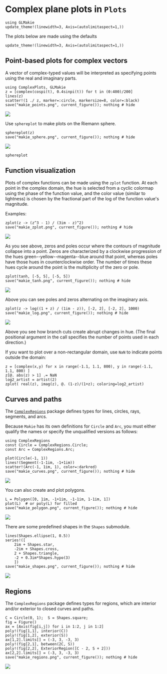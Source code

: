 # Complex plane plots in `Plots`

```@setup makie
using GLMakie
update_theme!(linewidth=3, Axis=(autolimitaspect=1,))
```
The plots below are made using the defaults

```@example makie
update_theme!(linewidth=3, Axis=(autolimitaspect=1,))
```
## Point-based plots for complex vectors

A vector of complex-typed values will be interpreted as specifying points using the real and imaginary parts.

```@example makie
using ComplexPlots, GLMakie
z = [complex(cospi(t), 0.4sinpi(t)) for t in (0:400)/200]
lines(z)
scatter!(1 ./ z, marker=:circle, markersize=8, color=:black)
save("makie_points.png", current_figure()); nothing # hide
```
![](makie_points.png)

Use `sphereplot` to make plots on the Riemann sphere.

```@example makie
sphereplot(z)
save("makie_sphere.png", current_figure()); nothing # hide
```
![](makie_sphere.png)

```@docs
sphereplot
```

## Function visualization

Plots of complex functions can be made using the `zplot` function. At each point in the complex domain, the hue is selected from a cyclic colormap using the phase of the function value, and the color value (similar to lightness) is chosen by the fractional part of the log of the function value's magnitude.

Examples:

```@example makie
zplot(z -> (z^3 - 1) / (3im - z)^2)
save("makie_zplot.png", current_figure()); nothing # hide
```
![](makie_zplot.png)

As you see above, zeros and poles occur where the contours of magnitude collapse into a point. Zeros are characterized by a clockwise progression of the hues green--yellow--magenta--blue around that point, whereas poles have those hues in counterclockwise order. The number of times these hues cycle around the point is the multiplicity of the zero or pole.

```@example makie
zplot(tanh, [-5, 5], [-5, 5])
save("makie_tanh.png", current_figure()); nothing # hide
```
![](makie_tanh.png)

Above you can see poles and zeros alternating on the imaginary axis.

```@example makie
zplot(z -> log((1 + z) / (1im - z)), [-2, 2], [-2, 2], 1000)
save("makie_log.png", current_figure()); nothing # hide
```
![](makie_log.png)

Above you see how branch cuts create abrupt changes in hue. (The final positional argument in the call specifies the number of points used in each direction.)

If you want to plot over a non-rectangular domain, use `NaN` to indicate points outside the domain:

```@example makie
z = [complex(x,y) for x in range(-1.1, 1.1, 800), y in range(-1.1, 1.1, 800) ]
z[@. abs(z) > 1] .= NaN
log2_artist = artist(2)
zplot( real(z), imag(z), @. (1-z)/(1+z); coloring=log2_artist)
```

## Curves and paths

The [`ComplexRegions`](https://complexvariables.github.com/ComplexRegions.jl) package defines types for lines, circles, rays, segments, and arcs.

Because `Makie` has its own definitions for `Circle` and `Arc`, you must either qualify the names or specify the unqualified versions as follows:

```@example makie
using ComplexRegions
const Circle = ComplexRegions.Circle;
const Arc = ComplexRegions.Arc;
```

```@example makie
plot(Circle(-1, 1))
lines!(Segment(-1-1im, -1+1im))
scatter!(Arc(-1, 1im, 1), color=:darkred)
save("makie_curves.png", current_figure()); nothing # hide
```
![](makie_curves.png)

You can also create and plot polygons.

```@example makie
L = Polygon([0, 1im, -1+1im, -1-1im, 1-1im, 1])
plot(L)  # or poly(L) for filled
save("makie_polygon.png", current_figure()); nothing # hide
```
![](makie_polygon.png)

There are some predefined shapes in the `Shapes` submodule.

```@example makie
lines(Shapes.ellipse(1, 0.5))
series!([
    2im + Shapes.star, 
    -2im + Shapes.cross,
    2 + Shapes.triangle,
    -2 + 0.3im*Shapes.hypo(3)
    ])
save("makie_shapes.png", current_figure()); nothing # hide
```
![](makie_shapes.png)

## Regions

The `ComplexRegions` package defines types for regions, which are interior and/or exterior to closed curves and paths.

```@example makie
C = Circle(0, 1);  S = Shapes.square;
fig = Figure()
ax = [Axis(fig[i,j]) for i in 1:2, j in 1:2]
poly!(fig[1,1], interior(C))
poly!(fig[1,2], exterior(S))
ax[1,2].limits[] = (-3, 3, -3, 3)
poly!(fig[2,1], between(2C, S))
poly!(fig[2,2], ExteriorRegion([C - 2, S + 2]))
ax[2,2].limits[] = (-3, 3, -3, 3)
save("makie_regions.png", current_figure()); nothing # hide
```
![](makie_regions.png)

